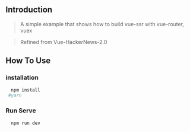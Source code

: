## Introduction

> A simple example that shows how to build vue-ssr with vue-router, vuex

> Refined from Vue-HackerNews-2.0

## How To Use

### installation

```bash
  npm install
 #yarn
```

### Run Serve

```bash
  npm run dev
```
